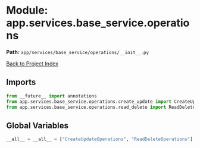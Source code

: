 # Module: app.services.base_service.operations

**Path:** `app/services/base_service/operations/__init__.py`

[Back to Project Index](../../../../../index.md)

## Imports
```python
from __future__ import annotations
from app.services.base_service.operations.create_update import CreateUpdateOperations
from app.services.base_service.operations.read_delete import ReadDeleteOperations
```

## Global Variables
```python
__all__ = __all__ = ["CreateUpdateOperations", "ReadDeleteOperations"]
```
